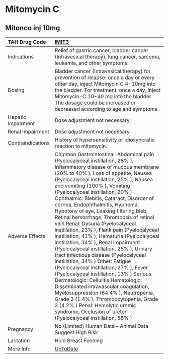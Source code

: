 # Mitomycin C

## Mitonco inj 10mg

| TAH Drug Code      | [IMIT3](https://www.tahsda.org.tw/drugs/hissearch.php?drug_code=IMIT3)                                                                                                                                                                                                                                                                                                                                                                                                                                                                                                                                                                                                                                                                                                                                                                                                                                                                                                                                                                                                                        |
|:-------------------|:----------------------------------------------------------------------------------------------------------------------------------------------------------------------------------------------------------------------------------------------------------------------------------------------------------------------------------------------------------------------------------------------------------------------------------------------------------------------------------------------------------------------------------------------------------------------------------------------------------------------------------------------------------------------------------------------------------------------------------------------------------------------------------------------------------------------------------------------------------------------------------------------------------------------------------------------------------------------------------------------------------------------------------------------------------------------------------------------|
| Indications        | Relief of gastric cancer, bladder cancer (Intravesical therapy), lung cancer, sarcoma, leukemia, and other symptoms.                                                                                                                                                                                                                                                                                                                                                                                                                                                                                                                                                                                                                                                                                                                                                                                                                                                                                                                                                                          |
| Dosing             | Bladder cancer (Intravesical therapy) for prevention of relapse: once a day or every other day, inject Mitomycin C 4-10mg into the bladder. For treatment: once a day, inject Mitomycin-C 10-40 mg into the bladder. The dosage could be increased or decreased according to age and symptoms.                                                                                                                                                                                                                                                                                                                                                                                                                                                                                                                                                                                                                                                                                                                                                                                                |
| Hepatic Impairment | Dose adjustment not necessary                                                                                                                                                                                                                                                                                                                                                                                                                                                                                                                                                                                                                                                                                                                                                                                                                                                                                                                                                                                                                                                                 |
| Renal Impairment   | Dose adjustment not necessary                                                                                                                                                                                                                                                                                                                                                                                                                                                                                                                                                                                                                                                                                                                                                                                                                                                                                                                                                                                                                                                                 |
| Contraindications  | History of hypersensitivity or idiosyncratic reaction to mitomycin.                                                                                                                                                                                                                                                                                                                                                                                                                                                                                                                                                                                                                                                                                                                                                                                                                                                                                                                                                                                                                           |
| Adverse Effects    | Common Gastrointestinal: Abdominal pain (Pyelocalyceal instillation, 28% ), Inflammatory disease of mucous membrane (20% to 40% ), Loss of appetite, Nausea (Pyelocalyceal instillation, 25% ), Nausea and vomiting (100% ), Vomiting (Pyelocalyceal instillation, 20% ) Ophthalmic: Blebitis, Cataract, Disorder of cornea, Endophthalmitis, Hyphema, Hypotony of eye, Leaking filtering bleb, Retinal hemorrhage, Thrombosis of retinal vein Renal: Dysuria (Pyelocalyceal instillation, 23% ), Flank pain (Pyelocalyceal instillation, 41% ), Hematuria (Pyelocalyceal instillation, 34% ), Renal impairment (Pyelocalyceal instillation, 25% ), Urinary tract infectious disease (Pyelocalyceal instillation, 34% ) Other: Fatigue (Pyelocalyceal instillation, 27% ), Fever (Pyelocalyceal instillation, 13% ) Serious Dermatologic: Cellulitis Hematologic: Disseminated intravascular coagulation, Myelosuppression (64.4% ), Neutropenia, Grade 3 (1.4% ), Thrombocytopenia, Grade 3 (4.2% ) Renal: Hemolytic uremic syndrome, Occlusion of ureter (Pyelocalyceal instillation, 58% ) |
| Pregnancy          | No (Limited) Human Data – Animal Data Suggest High Risk                                                                                                                                                                                                                                                                                                                                                                                                                                                                                                                                                                                                                                                                                                                                                                                                                                                                                                                                                                                                                                       |
| Lactation          | Hold Breast Feeding                                                                                                                                                                                                                                                                                                                                                                                                                                                                                                                                                                                                                                                                                                                                                                                                                                                                                                                                                                                                                                                                           |
| More Info          | [UpToDate](https://www.uptodate.com/contents/mitomycin-intravenous-and-intravesical-systemic-drug-information)                                                                                                                                                                                                                                                                                                                                                                                                                                                                                                                                                                                                                                                                                                                                                                                                                                                                                                                                                                                |

